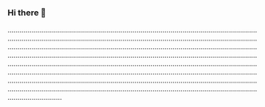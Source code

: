 ### Hi there 👋

...........................................................................................................................................................................................................................................................................................................................................................................................................................................................................................................................................................................................................................................................................................................................................................................................................................................................................................................................................................................................................................................................